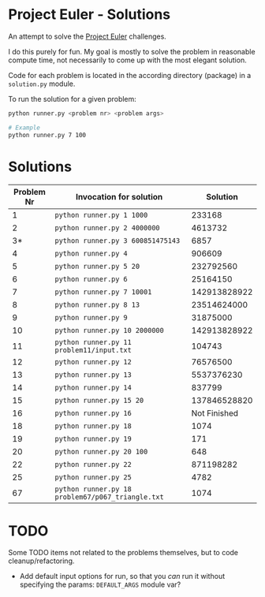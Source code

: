 # Project Euler - Solutions
An attempt to solve the [Project Euler](http://projecteuler.net/) challenges. 

I do this purely for fun. My goal is mostly to solve the problem in reasonable compute time, not necessarily to come up
with the most elegant solution.

Code for each problem is located in the according directory (package) in a `solution.py` module.

To run the solution for a given problem:

```sh
python runner.py <problem nr> <problem args>

# Example
python runner.py 7 100
```

# Solutions
Problem Nr | Invocation for solution                                  | Solution
-----------|----------------------------------------------------------|-----------
1          | `python runner.py 1 1000`                                | 233168
2          | `python runner.py 2 4000000`                             | 4613732
3*         | `python runner.py 3 600851475143`                        | 6857
4          | `python runner.py 4`                                     | 906609
5          | `python runner.py 5 20`                                  | 232792560
6          | `python runner.py 6`                                     | 25164150 
7          | `python runner.py 7 10001`                               | 142913828922
8          | `python runner.py 8 13`                                  | 23514624000
9          | `python runner.py 9`                                     | 31875000
10         | `python runner.py 10 2000000`                            | 142913828922
11         | `python runner.py 11 problem11/input.txt`                | 104743
12         | `python runner.py 12`                                    | 76576500
13         | `python runner.py 13`                                    | 5537376230
14         | `python runner.py 14`                                    | 837799
15         | `python runner.py 15 20`                                 | 137846528820
16         | `python runner.py 16`                                    | Not Finished
18         | `python runner.py 18`                                    | 1074
19         | `python runner.py 19`                                    | 171
20         | `python runner.py 20 100`                                | 648
22         | `python runner.py 22`                                    | 871198282
25         | `python runner.py 25`                                    | 4782
67         | `python runner.py 18 problem67/p067_triangle.txt`        | 1074

# TODO
Some TODO items not related to the problems themselves, but to code cleanup/refactoring.

- Add default input options for run, so that you *can* run it without specifying the params: `DEFAULT_ARGS` module var?

